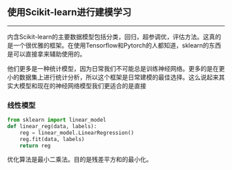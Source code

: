 ## 使用Scikit-learn进行建模学习

---
内含Scikit-learn的主要数据模型包括分类，回归，超参调优，评估方法。这真的是一个很优雅的框架。在使用Tensorflow和Pytorch的人都知道，sklearn的东西是可以直接拿来辅助使用的。

他们更多是一种统计模型，因为日常我们不可能总是训练神经网络。更多的是在更小的数据集上进行统计分析，所以这个框架是日常建模的最佳选择。这么说起来其实大模型和现在的神经网络模型我们更适合的是直接

### 线性模型

```python
from sklearn import linear_model
def linear_reg(data, labels):
    reg = linear_model.LinearRegression()
    reg.fit(data, labels)
    return reg
```

优化算法是最小二乘法。目的是残差平方和的最小化。
